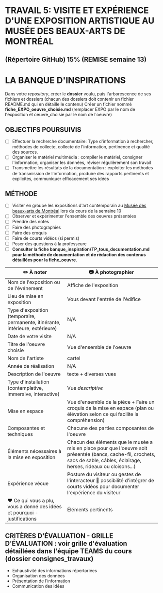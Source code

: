 # TRAVAIL 5: VISITE ET EXPÉRIENCE D'UNE EXPOSITION ARTISTIQUE AU MUSÉE DES BEAUX-ARTS DE MONTRÉAL

## (Répertoire GitHub) 15% (REMISE semaine 13)

# LA BANQUE D'INSPIRATIONS
 Dans votre *repository*, créer le **dossier** voulu, puis l'arborescence de ses fichiers et dossiers (chacun des dossiers doit contenir un fichier README.md qui en détaille le contenu)
 Créer un fichier nommé **fiche_EXPO_oeuvre_choisie.md** (remplacer EXPO par le nom de l'exposition et oeuvre_choisie par le nom de l'oeuvre)
 
## OBJECTIFS POURSUIVIS
- [ ] Effectuer la recherche documentaire: Type d'information à rechercher, méthodes de collecte, collecte de l'information, pertinence et qualité des sources.
- [ ] Organiser le matériel multimédia : compiler le matériel, consigner l'information, organiser les données, réviser régulièrement son travail
- [ ] Transmettre les résultats de la documentation : exploiter les méthodes de transmission de l'information, produire des rapports pertinents et explicites, communiquer efficacement ses idées
      
## MÉTHODE 
- [ ] Visiter en groupe les expositions d'art contemporain au [Musée des beaux-arts de Montréal](https://www.mbam.qc.ca/fr/)  lors du cours de la semaine 10
- [ ] Observer et expérimenter l'ensemble des oeuvres présentées
- [ ] Prendre des notes
- [ ] Faire des photographies
- [ ] Faire des croquis
- [ ] Faire de courts vidéos (si permis)
- [ ] Poser des questions à la professeure
- [ ] **Consulter la fiche banque_inspiration/TP_tous_documentation.md pour la méthode de documentation et de rédaction des contenus détaillées pour la fiche_oeuvre**.
      
|:pencil2: À noter  | :camera: À photographier | 
| ---     | ---             | 
| Nom de l'exposition ou de l'événement|Affiche de l'exposition|
| Lieu de mise en exposition    | Vous devant l'entrée de l'édifice| 
| Type d'exposition (temporaire, permanente, itinérante, intérieure, extérieure)    | N/A | 
| Date de votre visite    | N/A           | 
| Titre de l'oeuvre choisie| Vue d'ensemble de l'oeuvre  | 
| Nom de l'artiste   | cartel      | 
| Année de réalisation     |   N/A        | 
| Description de l'oeuvre   | texte + diverses vues          | 
| Type d'installation (contemplative, immersive, interactive) | Vue *descriptive*             | 
| Mise en espace   | Vue d'ensemble de la pièce + Faire un croquis de la mise en espace (plan ou élévation selon ce qui facilite la compréhension)        | 
| Composantes et techniques     | Chacune des parties composantes de l'oeuvre
| Éléments nécessaires à la mise en exposition   | Chacun des éléments que le musée a mis en place pour que l'oeuvre soit présentée (bancs, cache-fil, crochets, sacs de sable, câbles, éclairage, herses, rideaux ou cloisons...)            | 
| Expérience vécue     | Posture du visiteur ou gestes de l'interacteur :movie_camera: possibilité d'intégrer de courts vidéos pour documenter l'expérience du visiteur        | 
| :heart: Ce qui vous a plu, vous a donné des idées et pourquoi - justifications   | Éléments pertinents       | 



## CRITÈRES D'ÉVALUATION - GRILLE D'ÉVALUATION : voir grille d'évaluation détaillées dans l'équipe TEAMS du cours (dossier consignes_travaux)
- Exhaustivité des informations répertoriées
- Organisation des données
- Présentation de l'information
- Communication des idées
